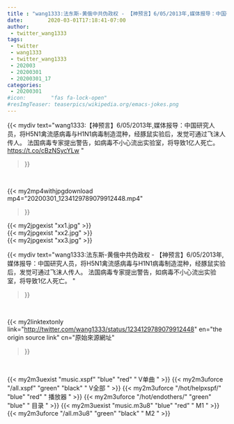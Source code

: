 ```yaml
---
title : "wang1333:法东斯-黄俄中共伪政权 - 【神预言】6/05/2013年,媒体报导：中国研究人员，将H5N1禽流感病毒与H1N1病毒制造混种，经豚鼠实验后，发觉可通过飞沫人传人。 法国病毒专家提出警告，如病毒不小心流出实验室，将导致1亿人死亡。 "
date:        2020-03-01T17:18:41-07:00
author:
 - twitter_wang1333
tags:
 - twitter
 - wang1333
 - twitter_wang1333
 - 202003
 - 20200301
 - 20200301_17
categories:
 - 20200301
#icon:        "fas fa-lock-open"
#resImgTeaser: teaserpics/wikipedia.org/emacs-jokes.png
---
```


{{< mydiv text="wang1333:【神预言】6/05/2013年,媒体报导：中国研究人员，将H5N1禽流感病毒与H1N1病毒制造混种，经豚鼠实验后，发觉可通过飞沫人传人。 法国病毒专家提出警告，如病毒不小心流出实验室，将导致1亿人死亡。 https://t.co/cBzNSycYLw "
>}}
<br>


{{< my2mp4withjpgdownload mp4="20200301_1234129789079912448.mp4"
>}}

{{< my2jpgexist "xx1.jpg" >}}<br>
{{< my2jpgexist "xx2.jpg" >}}<br>
{{< my2jpgexist "xx3.jpg" >}}<br>



{{< mydiv text="wang1333:法东斯-黄俄中共伪政权 - 【神预言】6/05/2013年,媒体报导：中国研究人员，将H5N1禽流感病毒与H1N1病毒制造混种，经豚鼠实验后，发觉可通过飞沫人传人。 法国病毒专家提出警告，如病毒不小心流出实验室，将导致1亿人死亡。 "
>}}
<br>

{{< my2linktextonly link="http://twitter.com/wang1333/status/1234129789079912448"
en="the origin source link" cn="原始來源網址"
>}}


<br>

{{< my2m3uexist "music.xspf"        "blue"   "red"    " V单曲 " >}} {{< my2m3uforce "/all.xspf"         "green"  "black"  " V全部 " >}} {{< my2m3uforce "/hot/helpxspf/"    "blue"   "red"    " 播放器 " >}} {{< my2m3uforce "/hot/endothers/"   "green"  "blue"   " 目录 " >}} {{< my2m3uexist "music.m3u8"        "blue"   "red"    " M1 " >}} {{< my2m3uforce "/all.m3u8"         "green"  "black"  " M2 " >}} 
